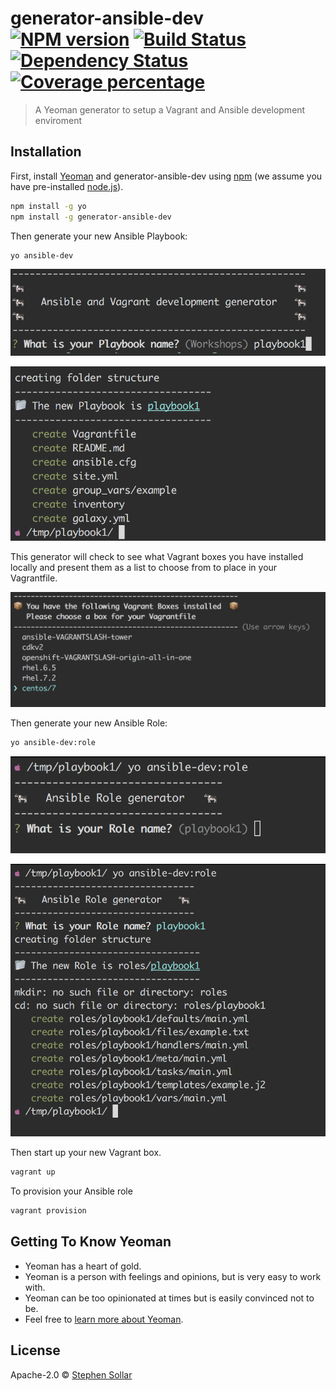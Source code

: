 # generator-ansible-dev [![NPM version][npm-image]][npm-url] [![Build Status][travis-image]][travis-url] [![Dependency Status][daviddm-image]][daviddm-url] [![Coverage percentage][coveralls-image]][coveralls-url]
> A Yeoman generator to setup a Vagrant and Ansible development enviroment

## Installation

First, install [Yeoman](http://yeoman.io) and generator-ansible-dev using [npm](https://www.npmjs.com/) (we assume you have pre-installed [node.js](https://nodejs.org/)).

```bash
npm install -g yo
npm install -g generator-ansible-dev
```

Then generate your new Ansible Playbook:

```bash
yo ansible-dev
```

![](img/playbook.png)



![](img/playbook-end.png)

This generator will check to see what Vagrant boxes you have installed locally and present them as a list to choose from to place in your Vagrantfile. 

![](img/vagrant.png)

Then generate your new Ansible Role:

```bash
yo ansible-dev:role
```
![](img/role.png)

![](img/role2.png)


Then start up your new Vagrant box.

```bash
vagrant up
```
To provision your Ansible role

```bash
vagrant provision
```


## Getting To Know Yeoman

 * Yeoman has a heart of gold.
 * Yeoman is a person with feelings and opinions, but is very easy to work with.
 * Yeoman can be too opinionated at times but is easily convinced not to be.
 * Feel free to [learn more about Yeoman](http://yeoman.io/).

## License

Apache-2.0 © [Stephen Sollar]()


[npm-image]: https://badge.fury.io/js/generator-ansible-dev.svg
[npm-url]: https://npmjs.org/package/generator-ansible-dev
[travis-image]: https://travis-ci.org/dischord01/generator-ansible-dev.svg?branch=master
[travis-url]: https://travis-ci.org/dischord01/generator-ansible-dev
[daviddm-image]: https://david-dm.org/dischord01/generator-ansible-dev.svg?theme=shields.io
[daviddm-url]: https://david-dm.org/dischord01/generator-ansible-dev
[coveralls-image]: https://coveralls.io/repos/dischord01/generator-ansible-dev/badge.svg
[coveralls-url]: https://coveralls.io/r/dischord01/generator-ansible-dev

